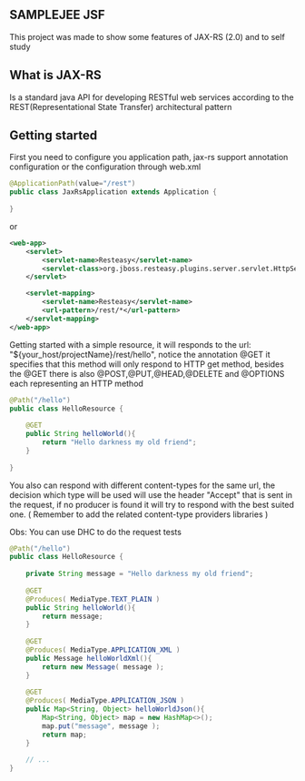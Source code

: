 ## SAMPLEJEE JSF

This project was made to show some features of JAX-RS (2.0) and to self study

## What is JAX-RS

Is a standard java API for developing RESTful web services according to the REST(Representational State Transfer) architectural pattern

## Getting started

First you need to configure you application path, jax-rs support annotation configuration or the configuration through web.xml

```java
@ApplicationPath(value="/rest")
public class JaxRsApplication extends Application {
	
}
```
or 

```xml
<web-app>
	<servlet>
		<servlet-name>Resteasy</servlet-name>
		<servlet-class>org.jboss.resteasy.plugins.server.servlet.HttpServletDispatcher</servlet-class>
	</servlet>

	<servlet-mapping>
		<servlet-name>Resteasy</servlet-name>
		<url-pattern>/rest/*</url-pattern>
	</servlet-mapping>
</web-app>
``` 
Getting started with a simple resource, it will responds to the url: "${your_host/projectName}/rest/hello", notice the annotation @GET it specifies that this method will only respond to HTTP get method, besides the @GET there is also @POST,@PUT,@HEAD,@DELETE and @OPTIONS each representing an HTTP method

```java
@Path("/hello")
public class HelloResource {
	
	@GET
	public String helloWorld(){
		return "Hello darkness my old friend";
	}
	
}
```

You also can respond with different content-types for the same url, the decision which type will be used will use the header "Accept" that is sent in the request, if no producer is found it will try to respond with the best suited one. (  Remember to add the related content-type providers libraries  )

Obs: You can use DHC to do the request tests 

```java
@Path("/hello")
public class HelloResource {
	
	private String message = "Hello darkness my old friend"; 
	
	@GET
	@Produces( MediaType.TEXT_PLAIN )
	public String helloWorld(){
		return message;
	}
	
	@GET
	@Produces( MediaType.APPLICATION_XML )
	public Message helloWorldXml(){
		return new Message( message );
	}
	
	@GET
	@Produces( MediaType.APPLICATION_JSON )
	public Map<String, Object> helloWorldJson(){
		Map<String, Object> map = new HashMap<>();
		map.put("message", message );
		return map;
	}
	
	// ...
}
```

  